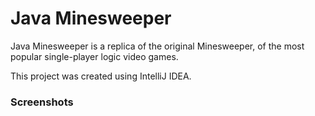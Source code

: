 # Java Minesweeper
Java Minesweeper is a replica of the original Minesweeper, of the most popular single-player logic video games.

This project was created using IntelliJ IDEA.

### Screenshots


